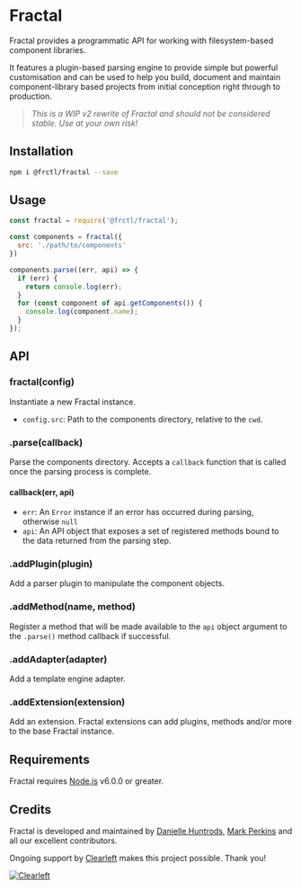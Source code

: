 # Fractal

Fractal provides a programmatic API for working with filesystem-based component libraries.

It features a plugin-based parsing engine to provide simple but powerful customisation and can be used to help you build, document and maintain component-library based projects from initial conception right through to production.

> _This is a WIP v2 rewrite of Fractal and should not be considered stable. Use at your own risk!_

## Installation

```bash
npm i @frctl/fractal --save
```

## Usage

```js
const fractal = require('@frctl/fractal');

const components = fractal({
  src: './path/to/components'
})

components.parse((err, api) => {
  if (err) {
    return console.log(err);
  }
  for (const component of api.getComponents()) {
    console.log(component.name);
  }
});

```

## API

### fractal(config)

Instantiate a new Fractal instance.

* `config.src`: Path to the components directory, relative to the `cwd`.

### .parse(callback)

Parse the components directory. Accepts a `callback` function that is called once the parsing process is complete.

#### callback(err, api)

* `err`: An `Error` instance if an error has occurred during parsing, otherwise `null`
* `api`: An API object that exposes a set of registered methods bound to the data returned from the parsing step.

### .addPlugin(plugin)

Add a parser plugin to manipulate the component objects.

### .addMethod(name, method)

Register a method that will be made available to the `api` object argument to the `.parse()` method callback if successful.

### .addAdapter(adapter)

Add a template engine adapter.

### .addExtension(extension)

Add an extension. Fractal extensions can add plugins, methods and/or more to the base Fractal instance.

## Requirements

Fractal requires [Node.js](https://nodejs.org) v6.0.0 or greater.

## Credits

Fractal is developed and maintained by [Danielle Huntrods](http://github.com/dkhuntrods), [Mark Perkins](http://github.com/allmarkedup) and all our excellent contributors.

Ongoing support by [Clearleft](http://clearleft.com) makes this project possible. Thank you!

[![Clearleft](http://clearleft.com/assets/img/logo.png)](http://clearleft.com)
